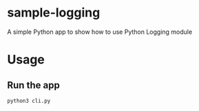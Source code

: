 # sample-logging

A simple Python app to show how to use Python Logging module

# Usage

## Run the app

```bash
python3 cli.py
```

